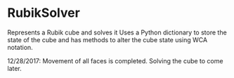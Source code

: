 # RubikSolver
Represents a Rubik cube and solves it
Uses a Python dictionary to store the state of the cube and has methods to alter the cube state using WCA notation.

12/28/2017: Movement of all faces is completed. Solving the cube to come later.
